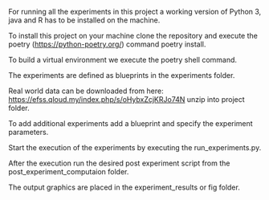 For running all the experiments in this project a working version of Python 3, java and R has to be installed on the machine.

To install this project on your machine clone the repository and execute the poetry (https://python-poetry.org/) command poetry install. 

To build a  virtual environment we execute the poetry shell command.

The experiments are defined as blueprints in the experiments folder.

Real world data can be downloaded from here: https://efss.qloud.my/index.php/s/oHybxZcjKRJo74N 
unzip into project folder.

To add additional experiments add a blueprint and specify the experiment parameters.

Start the execution of the experiments by executing the run_experiments.py.

After the execution run the desired post experiment script from the post_experiment_computaion folder.

The output graphics are placed in the experiment_results or fig folder.
